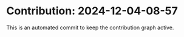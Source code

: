 # Contribution: 2024-12-04-08-57
This is an automated commit to keep the contribution graph active.
